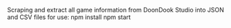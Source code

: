 Scraping and extract all game information from DoonDook Studio into JSON and CSV files
for use:
  npm install
  npm start
